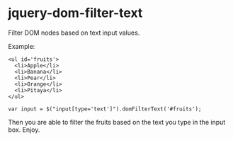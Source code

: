 # jquery-dom-filter-text
Filter DOM nodes based on text input values.

Example:
```
<ul id='fruits'>
  <li>Apple</li>
  <li>Banana</li>
  <li>Pear</li>
  <li>Orange</li>
  <li>Pitaya</li>
</ul>

var input = $("input[type='text']").domFilterText('#fruits');
```
Then you are able to filter the fruits based on the text you type in the input box.
Enjoy.

